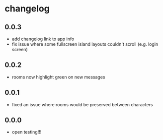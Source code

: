 # changelog

## 0.0.3

- add changelog link to app info
- fix issue where some fullscreen island layouts couldn't scroll (e.g. login screen)

## 0.0.2

- rooms now highlight green on new messages

## 0.0.1

- fixed an issue where rooms would be preserved between characters

## 0.0.0

- open testing!!!
